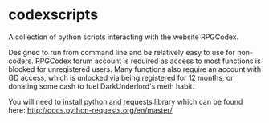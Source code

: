 # codexscripts
A collection of python scripts interacting with the website RPGCodex.

Designed to run from command line and be relatively easy to use for non-coders. RPGCodex forum account is required as access to most functions is blocked for unregistered users. Many functions also require an account with GD access, which is unlocked via being registered for 12 months, or donating some cash to fuel DarkUnderlord's meth habit.

You will need to install python and requests library which can be found here: http://docs.python-requests.org/en/master/
